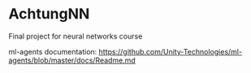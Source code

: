 # AchtungNN
Final project for neural networks course

ml-agents documentation: https://github.com/Unity-Technologies/ml-agents/blob/master/docs/Readme.md
